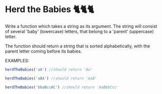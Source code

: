 # Herd the Babies 🐈🐈‍🐈‍

Write a function which takes a string as its argument. The string will consist of several 'baby' (lowercase) letters, that belong to a 'parent' (uppercase) letter.

The function should return a string that is sorted alphabetically, with the parent letter coming before its babies.

EXAMPLES: 

```javascript
herdTheBabies('aA') //should return 'Aa'
```

```javascript
herdTheBabies('aBA') //should return 'AaB'
```

```javascript
herdTheBabies('bbaBccAC') //should return 'AaBbbCcc'
```
